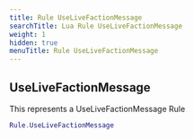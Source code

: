 ```yaml
---
title: Rule UseLiveFactionMessage
searchTitle: Lua Rule UseLiveFactionMessage
weight: 1
hidden: true
menuTitle: Rule UseLiveFactionMessage
---
```

## UseLiveFactionMessage

This represents a UseLiveFactionMessage Rule
```lua
Rule.UseLiveFactionMessage
```